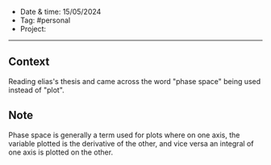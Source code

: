
- Date & time:  15/05/2024
- Tag: #personal
- Project:

---

## Context

Reading elias's thesis and came across the word "phase space" being used instead of "plot".

## Note

Phase space is generally a term used for plots where on one axis, the variable plotted is the derivative of the other, and vice versa an integral of one axis is plotted on the other.